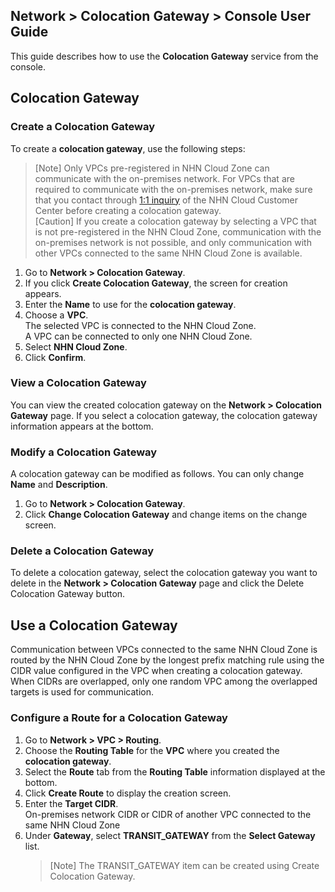 ## Network > Colocation Gateway > Console User Guide

This guide describes how to use the **Colocation Gateway** service from the console.

## Colocation Gateway

### Create a Colocation Gateway

To create a **colocation gateway**, use the following steps:

> [Note] Only VPCs pre-registered in NHN Cloud Zone can communicate with the on-premises network. For VPCs that are required to communicate with the on-premises network, make sure that you contact through [1:1 inquiry](https://www.toast.com/kr/support/inquiry) of the NHN Cloud Customer Center before creating a colocation gateway.<br>
> [Caution] If you create a colocation gateway by selecting a VPC that is not pre-registered in the NHN Cloud Zone, communication with the on-premises network is not possible, and only communication with other VPCs connected to the same NHN Cloud Zone is available.

1. Go to **Network > Colocation Gateway**.
2. If you click **Create Colocation Gateway**, the screen for creation appears.
3. Enter the **Name** to use for the **colocation gateway**.
4. Choose a **VPC**.<br>
   The selected VPC is connected to the NHN Cloud Zone.<br>
   A VPC can be connected to only one NHN Cloud Zone.
5. Select **NHN Cloud Zone**.
6. Click **Confirm**.

### View a Colocation Gateway

You can view the created colocation gateway on the **Network > Colocation Gateway** page. If you select a colocation gateway, the colocation gateway information appears at the bottom.

### Modify a Colocation Gateway

A colocation gateway can be modified as follows. You can only change **Name** and **Description**.

1. Go to **Network > Colocation Gateway**.
2. Click **Change Colocation Gateway** and change items on the change screen.

### Delete a Colocation Gateway

To delete a colocation gateway, select the colocation gateway you want to delete in the **Network > Colocation Gateway** page and click the Delete Colocation Gateway button.

## Use a Colocation Gateway

Communication between VPCs connected to the same NHN Cloud Zone is routed by the NHN Cloud Zone by the longest prefix matching rule using the CIDR value configured in the VPC when creating a colocation gateway. When CIDRs are overlapped, only one random VPC among the overlapped targets is used for communication.

### Configure a Route for a Colocation Gateway

1. Go to **Network > VPC > Routing**.
2. Choose the **Routing Table** for the **VPC** where you created the **colocation gateway**.
3. Select the **Route** tab from the **Routing Table** information displayed at the bottom.
4. Click **Create Route** to display the creation screen.
5. Enter the **Target CIDR**.<br>
   On-premises network CIDR or CIDR of another VPC connected to the same NHN Cloud Zone
6. Under **Gateway**, select **TRANSIT_GATEWAY** from the **Select Gateway** list.<br>
   > [Note] The TRANSIT_GATEWAY item can be created using Create Colocation Gateway.
